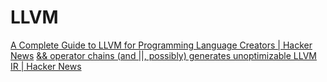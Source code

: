 # LLVM

[A Complete Guide to LLVM for Programming Language Creators | Hacker News](https://news.ycombinator.com/item?id=25539797)
[&& operator chains (and ||, possibly) generates unoptimizable LLVM IR | Hacker News](https://news.ycombinator.com/item?id=26620048)

